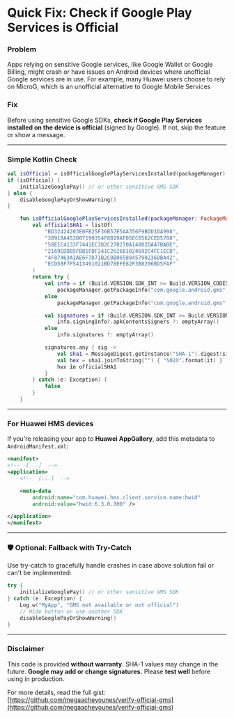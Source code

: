 # Quick Fix: Check if Google Play Services is Official

### Problem

Apps relying on sensitive Google services, like Google Wallet or Google Billing, might crash or have issues on Android devices where unofficial Google services are in use. For example, many Huawei users choose to rely on MicroG, which is an unofficial alternative to Google Mobile Services

### Fix

Before using sensitive Google SDKs, **check if Google Play Services installed on the device is official** (signed by Google). If not, skip the feature or show a message.

---

### Simple Kotlin Check

```kotlin
val isOfficial = isOfficialGooglePlayServicesInstalled(packageManager)
if (isOfficial) {
    initializeGooglePay() // or other sensitive GMS SDK
} else {
    disableGooglePayOrShowWarning()
}
```

```kotlin
    fun isOfficialGooglePlayServicesInstalled(packageManager: PackageManager): Boolean {
        val officialSHA1 = listOf(
            "BD32424203E0FB25F36B57E5AA356F9BDD1DA998",
            "38918A453D07199354F8B19AF05EC6562CED5788",
            "58E1C4133F7441EC3D2C270270A14802DA47BA0E",
            "2169EDDB5FBB1FDF241C262681024692C4FC1ECB",
            "4F87463A1AE6F7D71B2C0B0658845790236DBA42",
            "ECD58F7F5413491021BD78EFE82F3B8206BD5FAF"
        )
        return try {
            val info = if (Build.VERSION.SDK_INT >= Build.VERSION_CODES.P)
                packageManager.getPackageInfo("com.google.android.gms", PackageManager.GET_SIGNING_CERTIFICATES)
            else
                packageManager.getPackageInfo("com.google.android.gms", PackageManager.GET_SIGNATURES)

            val signatures = if (Build.VERSION.SDK_INT >= Build.VERSION_CODES.P)
                info.signingInfo?.apkContentsSigners ?: emptyArray()
            else
                info.signatures ?: emptyArray()

            signatures.any { sig ->
                val sha1 = MessageDigest.getInstance("SHA-1").digest(sig.toByteArray())
                val hex = sha1.joinToString("") { "%02X".format(it) }
                hex in officialSHA1
            }
        } catch (e: Exception) {
            false
        }
    }
```
---

### For Huawei HMS devices

If you're releasing your app to **Huawei AppGallery**, add this metadata to `AndroidManifest.xml`:

```xml
<manifest>
<!--  [...]  -->
<application>
    <!--  [...]  -->

    <meta-data
        android:name="com.huawei.hms.client.service.name:hwid"
        android:value="hwid:6.3.0.300" />

</application>
</manifest>
```

---

### 🛡️ Optional: Fallback with Try-Catch

Use try-catch to gracefully handle crashes in case above solution fail or can't be implemented:

```kotlin
try {
    initializeGooglePay() // or other sensitive GMS SDK
} catch (e: Exception) {
    Log.w("MyApp", "GMS not available or not official")
    // Hide button or use another SDK
    disableGooglePayOrShowWarning() 
}
```

---

### Disclaimer

This code is provided **without warranty**. SHA-1 values may change in the future. **Google may add or change signatures.** Please **test well** before using in production.

For more details, read the full gist: [https://github.com/megaacheyounes/verify-official-gms](https://github.com/megaacheyounes/verify-official-gms)
